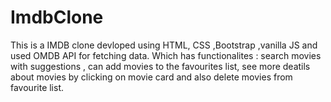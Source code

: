 # ImdbClone
 
This is a IMDB clone devloped using HTML, CSS ,Bootstrap ,vanilla JS and used OMDB API for fetching data. Which has functionalites : search  movies with suggestions , can add movies to the favourites list, see more deatils about movies by clicking on movie card and also delete movies from favourite list.
